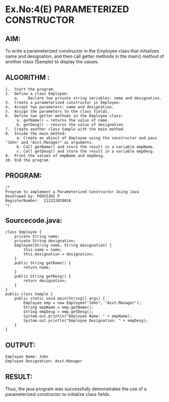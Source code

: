 # Ex.No:4(E)  PARAMETERIZED CONSTRUCTOR
## AIM:
To write a parameterized constructor in the Employee class that initializes name and designation, and then call getter methods in the main() method of another class (Sample) to display the values.

## ALGORITHM :
~~~
1.	Start the program.
2.	Define a class Employee:
    a.	  Declare two private string variables: name and designation.
3.	Create a parameterized constructor in Employee:
4.	Accept two parameters: name and designation.
5.	Assign the parameters to the class fields.
6.	Define two getter methods in the Employee class:
     a.	getName() – returns the value of name.
     b.	getDesg() – returns the value of designation.
7.	Create another class Sample with the main method.
8.	Inside the main method:
     a.	Create an object of Employee using the constructor and pass "John" and "Asst.Manager" as arguments.
     b.	Call getName() and store the result in a variable empName.
     c.	Call getDesg() and store the result in a variable empDesg.
9.	Print the values of empName and empDesg.
10.	End the program
~~~

## PROGRAM:
 ```
/*
Program to implement a Parameterized Constructor Using Java
Developed by: POOVIZHI P
RegisterNumber:  212222020018
*/
```

## Sourcecode.java:
~~~
class Employee {
    private String name;
    private String designation;
    Employee(String name, String designation) {
        this.name = name;
        this.designation = designation;
    }
    public String getName() {
        return name;
    }
    public String getDesg() {
        return designation;
    }
}
public class Sample {
    public static void main(String[] args) {
        Employee emp = new Employee("John", "Asst.Manager");
        String empName = emp.getName();
        String empDesg = emp.getDesg();
        System.out.println("Employee Name: " + empName);
        System.out.println("Employee Designation: " + empDesg);
    }
}
~~~

## OUTPUT:
~~~
Employee Name: John
Employee Designation: Asst.Manager
~~~

## RESULT:
Thus, the  java program was successfully demonstrates the use of a parameterized constructor to initialize class fields.

 


